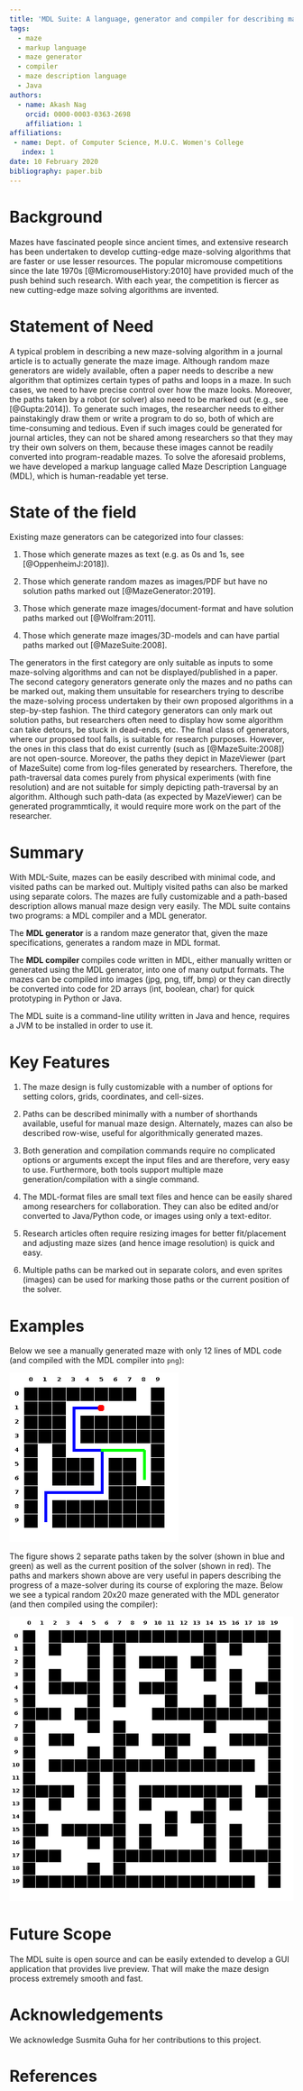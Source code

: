 ```yaml
---
title: 'MDL Suite: A language, generator and compiler for describing mazes'
tags:
  - maze
  - markup language
  - maze generator
  - compiler
  - maze description language
  - Java
authors:
  - name: Akash Nag
    orcid: 0000-0003-0363-2698
    affiliation: 1
affiliations:
 - name: Dept. of Computer Science, M.U.C. Women's College
   index: 1
date: 10 February 2020
bibliography: paper.bib
---
```


# Background

Mazes have fascinated people since ancient times, and extensive research has been undertaken to develop cutting-edge maze-solving algorithms that are faster or use lesser resources. The popular micromouse competitions since the late 1970s [@MicromouseHistory:2010] have provided much of the push behind such research. With each year, the competition is fiercer as new cutting-edge maze solving algorithms are invented.

# Statement of Need

A typical problem in describing a new maze-solving algorithm in a journal article is to actually generate the maze image. Although random maze generators are widely available, often a paper needs to describe a new algorithm that optimizes certain types of paths and loops in a maze. In such cases, we need to have precise control over how the maze looks. Moreover, the paths taken by a robot (or solver) also need to be marked out (e.g., see [@Gupta:2014]). To generate such images, the researcher needs to either painstakingly draw them or write a program to do so, both of which are time-consuming and tedious. Even if such images could be generated for journal articles, they can not be shared among researchers so that they may try their own solvers on them, because these images cannot be readily converted into program-readable mazes. To solve the aforesaid problems, we have developed a markup language called Maze Description Language (MDL), which is human-readable yet terse.

# State of the field

Existing maze generators can be categorized into four classes:

1. Those which generate mazes as text (e.g. as 0s and 1s, see [@OppenheimJ:2018]).

1. Those which generate random mazes as images/PDF but have no solution paths marked out [@MazeGenerator:2019].

1. Those which generate maze images/document-format and have solution paths marked out [@Wolfram:2011].

1.  Those which generate maze images/3D-models and can have partial paths marked out [@MazeSuite:2008].

The generators in the first category are only suitable as inputs to some maze-solving algorithms and can not be displayed/published in a paper. The second category generators generate only the mazes and no paths can be marked out, making them unsuitable for researchers trying to describe the maze-solving process undertaken by their own proposed algorithms in a step-by-step fashion. The third category generators can only mark out solution paths, but researchers often need to display how some algorithm can take detours, be stuck in dead-ends, etc. The final class of generators, where our proposed tool falls, is suitable for research purposes. However, the ones in this class that do exist currently (such as [@MazeSuite:2008]) are not open-source. Moreover, the paths they depict in MazeViewer (part of MazeSuite) come from log-files generated by researchers. Therefore, the path-traversal data comes purely from physical experiments (with fine resolution) and are not suitable for simply depicting path-traversal by an algorithm. Although such path-data (as expected by MazeViewer) can be generated programmtically, it would require more work on the part of the researcher.

# Summary

With MDL-Suite, mazes can be easily described with minimal code, and visited paths can be marked out. Multiply visited paths can also be marked using separate colors. The mazes are fully customizable and a path-based description allows manual maze design very easily. The MDL suite contains two programs: a MDL compiler and a MDL generator. 

The **MDL generator** is a random maze generator that, given the maze specifications, generates a random maze in MDL format.

The **MDL compiler** compiles code written in MDL, either manually written or generated using the MDL generator, into one of many output formats. The mazes can be compiled into images (jpg, png, tiff, bmp) or they can directly be converted into code for 2D arrays (int, boolean, char) for quick prototyping in Python or Java. 

The MDL suite is a command-line utility written in Java and hence, requires a JVM to be installed in order to use it.

# Key Features

1. The maze design is fully customizable with a number of options for setting colors, grids, coordinates, and cell-sizes.

1. Paths can be described minimally with a number of shorthands available, useful for manual maze design. Alternately, mazes can also be described row-wise, useful for algorithmically generated mazes. 

1. Both generation and compilation commands require no complicated options or arguments except the input files and are therefore, very easy to use. Furthermore, both tools support multiple maze generation/compilation with a single command. 

1. The MDL-format files are small text files and hence can be easily shared among researchers for collaboration. They can also be edited and/or converted to Java/Python code, or images using only a text-editor.

1. Research articles often require resizing images for better fit/placement and adjusting maze sizes (and hence image resolution) is quick and easy.

1. Multiple paths can be marked out in separate colors, and even sprites (images) can be used for marking those paths or the current position of the solver.

# Examples

Below we see a manually generated maze with only 12 lines of MDL code (and compiled with the MDL compiler into `png`):

![Figure-1](figure1.png)

The figure shows 2 separate paths taken by the solver (shown in blue and green) as well as the current position of the solver (shown in red). The paths and markers shown above are very useful in papers describing the progress of a maze-solver during its course of exploring the maze. Below we see a typical random 20x20 maze generated with the MDL generator (and then compiled using the compiler):

![Figure-2](figure2.png)

# Future Scope

The MDL suite is open source and can be easily extended to develop a GUI application that provides live preview. That will make the maze design process extremely smooth and fast.

# Acknowledgements

We acknowledge Susmita Guha for her contributions to this project.

# References
